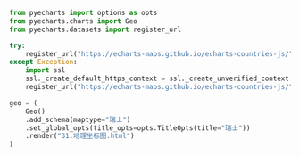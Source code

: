 
<BlogInfo title="63.地理坐标图" author="白日梦想猿" pv=0 read_times=0 pre_cost_time=0分25秒 category="pyecharts学习" tag_list="['pyecharts学习']" create_time="2021.01.22 14:43:08" update_time="2021.01.22 14:45:37" />

```python
from pyecharts import options as opts
from pyecharts.charts import Geo
from pyecharts.datasets import register_url

try:
    register_url("https://echarts-maps.github.io/echarts-countries-js/")
except Exception:
    import ssl
    ssl._create_default_https_context = ssl._create_unverified_context
    register_url("https://echarts-maps.github.io/echarts-countries-js/")

geo = (
    Geo()
    .add_schema(maptype="瑞士")
    .set_global_opts(title_opts=opts.TitleOpts(title="瑞士"))
    .render("31.地理坐标图.html")
)

```
